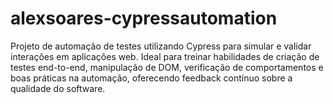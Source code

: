 ﻿# alexsoares-cypressautomation
Projeto de automação de testes utilizando Cypress para simular e validar interações em aplicações web. Ideal para treinar habilidades de criação de testes end-to-end, manipulação de DOM, verificação de comportamentos e boas práticas na automação, oferecendo feedback contínuo sobre a qualidade do software.
